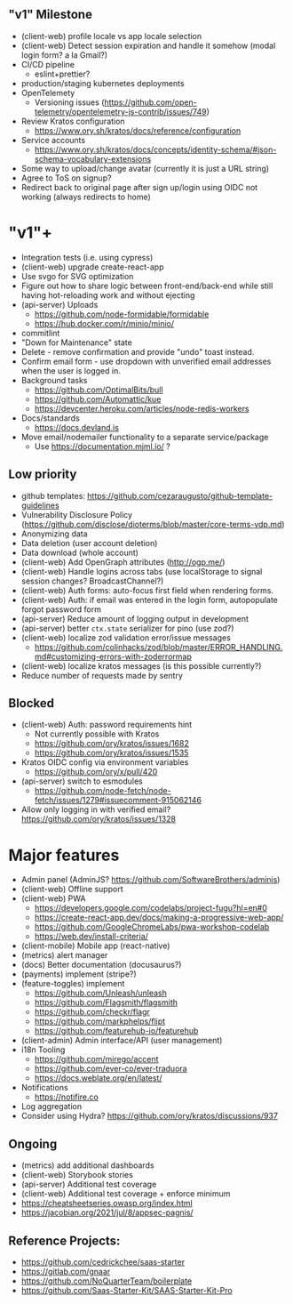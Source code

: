 ## "v1" Milestone

- (client-web) profile locale vs app locale selection
- (client-web) Detect session expiration and handle it somehow (modal login form? a la Gmail?)
- CI/CD pipeline
  - eslint+prettier?
- production/staging kubernetes deployments
- OpenTelemety
  - Versioning issues (https://github.com/open-telemetry/opentelemetry-js-contrib/issues/749)
- Review Kratos configuration
  - https://www.ory.sh/kratos/docs/reference/configuration
- Service accounts
  - https://www.ory.sh/kratos/docs/concepts/identity-schema/#json-schema-vocabulary-extensions
- Some way to upload/change avatar (currently it is just a URL string)
- Agree to ToS on signup?
- Redirect back to original page after sign up/login using OIDC not working (always redirects to home)

# "v1"+

- Integration tests (i.e. using cypress)
- (client-web) upgrade create-react-app
- Use svgo for SVG optimization
- Figure out how to share logic between front-end/back-end while still having hot-reloading work and without ejecting
- (api-server) Uploads
  - https://github.com/node-formidable/formidable
  - https://hub.docker.com/r/minio/minio/
- commitlint
- "Down for Maintenance" state
- Delete - remove confirmation and provide "undo" toast instead.
- Confirm email form - use dropdown with unverified email addresses when the user is logged in.
- Background tasks
  - https://github.com/OptimalBits/bull
  - https://github.com/Automattic/kue
  - https://devcenter.heroku.com/articles/node-redis-workers
- Docs/standards
  - https://docs.devland.is
- Move email/nodemailer functionality to a separate service/package
  - Use https://documentation.mjml.io/ ?

## Low priority

- github templates: https://github.com/cezaraugusto/github-template-guidelines
- Vulnerability Disclosure Policy (https://github.com/disclose/dioterms/blob/master/core-terms-vdp.md)
- Anonymizing data
- Data deletion (user account deletion)
- Data download (whole account)
- (client-web) Add OpenGraph attributes (http://ogp.me/)
- (client-web) Handle logins across tabs (use localStorage to signal session changes? BroadcastChannel?)
- (client-web) Auth forms: auto-focus first field when rendering forms.
- (client-web) Auth: if email was entered in the login form, autopopulate forgot password form
- (api-server) Reduce amount of logging output in development
- (api-server) better `ctx.state` serializer for pino (use zod?)
- (client-web) localize zod validation error/issue messages
  - https://github.com/colinhacks/zod/blob/master/ERROR_HANDLING.md#customizing-errors-with-zoderrormap
- (client-web) localize kratos messages (is this possible currently?)
- Reduce number of requests made by sentry

## Blocked

- (client-web) Auth: password requirements hint
  - Not currently possible with Kratos
  - https://github.com/ory/kratos/issues/1682
  - https://github.com/ory/kratos/issues/1535
- Kratos OIDC config via environment variables
  - https://github.com/ory/x/pull/420
- (api-server) switch to esmodules
  - https://github.com/node-fetch/node-fetch/issues/1279#issuecomment-915062146
- Allow only logging in with verified email? https://github.com/ory/kratos/issues/1328

# Major features

- Admin panel (AdminJS? https://github.com/SoftwareBrothers/adminjs)
- (client-web) Offline support
- (client-web) PWA
  - https://developers.google.com/codelabs/project-fugu?hl=en#0
  - https://create-react-app.dev/docs/making-a-progressive-web-app/
  - https://github.com/GoogleChromeLabs/pwa-workshop-codelab
  - https://web.dev/install-criteria/
- (client-mobile) Mobile app (react-native)
- (metrics) alert manager
- (docs) Better documentation (docusaurus?)
- (payments) implement (stripe?)
- (feature-toggles) implement
  - https://github.com/Unleash/unleash
  - https://github.com/Flagsmith/flagsmith
  - https://github.com/checkr/flagr
  - https://github.com/markphelps/flipt
  - https://github.com/featurehub-io/featurehub
- (client-admin) Admin interface/API (user management)
- i18n Tooling
  - https://github.com/mirego/accent
  - https://github.com/ever-co/ever-traduora
  - https://docs.weblate.org/en/latest/
- Notifications
  - https://notifire.co
- Log aggregation
- Consider using Hydra? https://github.com/ory/kratos/discussions/937

## Ongoing

- (metrics) add additional dashboards
- (client-web) Storybook stories
- (api-server) Additional test coverage
- (client-web) Additional test coverage + enforce minimum
- https://cheatsheetseries.owasp.org/index.html
- https://jacobian.org/2021/jul/8/appsec-pagnis/

## Reference Projects:

- https://github.com/cedrickchee/saas-starter
- https://gitlab.com/gnaar
- https://github.com/NoQuarterTeam/boilerplate
- https://github.com/Saas-Starter-Kit/SAAS-Starter-Kit-Pro
